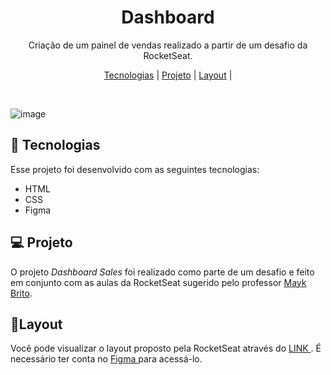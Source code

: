 <h1 align="center"> Dashboard</h1>

<p align="center">
Criação de um painel de vendas  realizado a partir de um desafio da RocketSeat.
</p>

<p align="center">
  <a href="#-tecnologias">Tecnologias</a>     |
  <a href="#-projeto">Projeto</a>     |
  <a href="#-layout">Layout</a>     | 
</p>

<br>

![image](https://user-images.githubusercontent.com/128620029/227372174-d9c56660-18f2-454d-801d-5552ea963338.png)

## 🚀 Tecnologias
Esse projeto foi desenvolvido com as seguintes tecnologias:
- HTML
- CSS
-  Figma

##  💻 Projeto
O projeto _Dashboard Sales_ foi realizado como  parte de um desafio  e feito em conjunto com as aulas da RocketSeat sugerido pelo professor <a href="https://github.com/maykbrito" alt="Link para o GitHub do professor Mayk Brito" target="_blank ">Mayk Brito</a>.

##  🔖Layout

Você pode visualizar o layout proposto pela RocketSeat através do [ LINK ](https://www.figma.com/community/file/1210217615683203825). É necessário ter conta no [ Figma ](https://figma.com) para acessá-lo.
